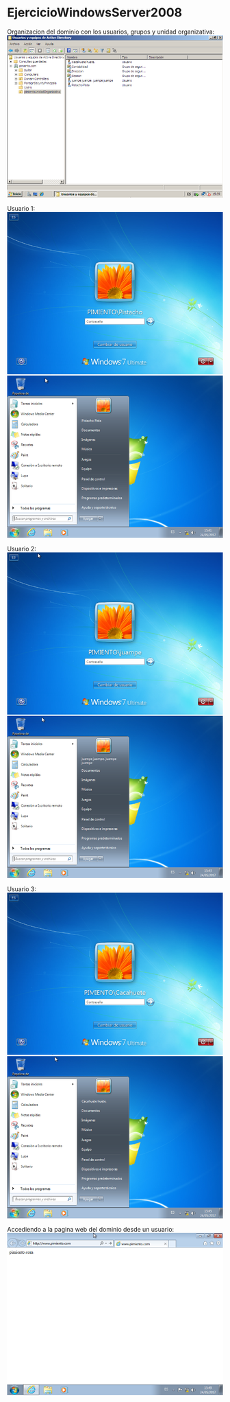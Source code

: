 # EjercicioWindowsServer2008

Organizacion del dominio con los usuarios, grupos y unidad organizativa:   
![org](org.png)
  
Usuario 1:   
![user1.1](user1.1.png)   
![user1.2](user1.2.png)  
  
Usuario 2:  
![user2.1](user2.1.png)  
![user2.2](user2.2.png)  
  
Usuario 3:  
![user3.1](user3.1.png)   
![user3.2](user3.2.png)  
  
Accediendo a la pagina web del dominio desde un usuario:  
![web](web.png)  
  
